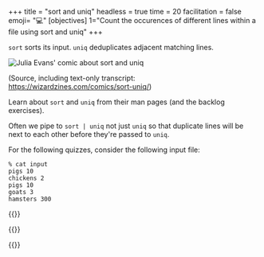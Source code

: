 +++
title = "sort and uniq"
headless = true
time = 20
facilitation = false
emoji= "💻"
[objectives]
    1="Count the occurences of different lines within a file using sort and uniq"
+++

`sort` sorts its input. `uniq` deduplicates adjacent matching lines.

![Julia Evans' comic about sort and uniq](https://wizardzines.com/images/uploads/sort-uniq.png)

(Source, including text-only transcript: https://wizardzines.com/comics/sort-uniq/)

Learn about `sort` and `uniq` from their man pages (and the backlog exercises).

Often we pipe to `sort | uniq` not just `uniq` so that duplicate lines will be next to each other before they're passed to `uniq`.

For the following quizzes, consider the following input file:
```console
% cat input
pigs 10
chickens 2
pigs 10
goats 3
hamsters 300
```

{{<multiple-choice
   delimiter="~"
   question="What command would output the lines of the file sorted alphabetically?"
   answers="sort input ~ sort -u input ~ sort input | uniq"
   feedback="Right - sort sorts the file. ~ Not quite - what does -u do? ~ Not quite - what does piping to uniq do?"
   correct="0" >}}

{{<multiple-choice
   delimiter="~"
   question="What command would output the lines of the file sorted by the number after the first space, starting with hamsters 300?"
   answers="sort -k1 input ~ sort -k2 input ~ sort -k2 -r -n input ~ sort -k2 -n input"
   feedback="Not quite - check what -k1 does. ~ Not quite - look at the difference between alphabetical sorting and numerical sorting. ~ Right! We need to select the right field, sort numerically, and reverse the order to go biggest to smallest. ~ Close, but what order will things be sorted?"
   correct="2" >}}

{{<multiple-choice
   delimiter="~"
   question="What would the command `awk '{print $1}' input | sort | uniq -c | sort -rn` output?"
   answers="The names of each animal, sorted by which has the biggest number in their line. ~ A list of each unique animal in the file, sorted by which is on the most lines. ~ A list of eaech animal, sorted alphabetically, adding together the numbers that came after them if there were duplicates."
   feedback="Not quite - look at the order the commands are being run in the pipeline. ~ Right! We take just the animal names, then sort them so that uniq will work, then ask uniq to count how many of each it saw, and then sort by how many uniq counted. ~ Not quite - look at the order the commands and running in the pipeline."
   correct="1" >}}
